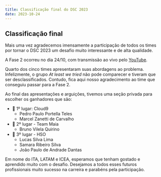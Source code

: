 ```yaml
---
title: Classificação final do DSC 2023
date: 2023-10-24
---
```


## Classificação final

Mais uma vez agradecemos imensamente a participação de todos os times por tornar o DSC 2023 um desafio muito interessante e de alta qualidade.

A Fase 2 ocorreu no dia 24/10, com transmissão ao vivo pelo [YouTube](https://www.youtube.com/watch?v=d6ObCy0VP68).

Quarto dos cinco times apresentaram suas abordagens ao problema. Infelizmente, o grupo *At least we tried* não pode comparecer e tiveram que ser desclassificados. Contudo, fica aqui nosso agradecimento ao time que conseguiu passar para a Fase 2.

Ao final das apresentações e arguições, tivemos uma seção privada para escolher os ganhadores que são:

- 🥇 1º lugar: Cloud9
  - Pedro Paulo Portella Teles
  - Marcel Zanetti de Carvalho
- 🥈 2º lugar - Team Maia
  - Bruno Vilela Quirino
- 🥉 3º lugar - HSO
  - Lucas Silva Lima
  - Samara Ribeiro Silva
  - João Paulo de Andrade Dantas

Em nome do ITA, LATAM e ICEA, esperamos que tenham gostado e aprendido muito com o desafio.
Desejamos a todos esses futuros profissionais muito sucesso na carreira e parabéns pela participação.
